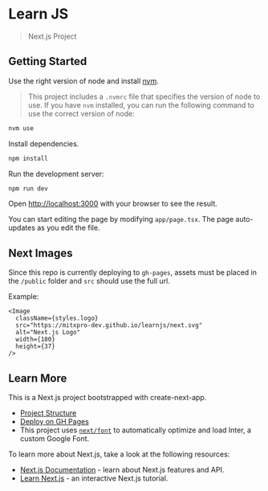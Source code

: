 # Learn JS

> Next.js Project

## Getting Started

Use the right version of node and install [nvm](https://www.freecodecamp.org/news/node-version-manager-nvm-install-guide/).

> This project includes a `.nvmrc` file that specifies the version of node to use. If you have `nvm` installed, you can run the following command to use the correct version of node:

```bash
nvm use
```

Install dependencies.

```bash
npm install
```

Run the development server:

```bash
npm run dev
```

Open [http://localhost:3000](http://localhost:3000) with your browser to see the result.

You can start editing the page by modifying `app/page.tsx`. The page auto-updates as you edit the file.

## Next Images

Since this repo is currently deploying to `gh-pages`, assets must be placed in the `/public` folder and `src` should use the full url.

Example:

```
<Image
  className={styles.logo}
  src="https://mitxpro-dev.github.io/learnjs/next.svg"
  alt="Next.js Logo"
  width={180}
  height={37}
/>
```

## Learn More

This is a Next.js project bootstrapped with create-next-app.

- [Project Structure](https://nextjs.org/docs/getting-started/project-structure)
- [Deploy on GH Pages](https://www.viget.com/articles/host-build-and-deploy-next-js-projects-on-github-pages/)
- This project uses [`next/font`](https://nextjs.org/docs/basic-features/font-optimization) to automatically optimize and load Inter, a custom Google Font.

To learn more about Next.js, take a look at the following resources:

- [Next.js Documentation](https://nextjs.org/docs) - learn about Next.js features and API.
- [Learn Next.js](https://nextjs.org/learn) - an interactive Next.js tutorial.
